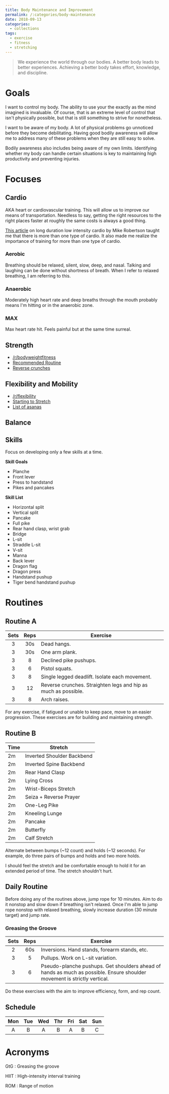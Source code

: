 ```yaml
---
title: Body Maintenance and Improvement
permalink: /:categories/body-maintenance
date: 2018-09-13
categories:
  - collections
tags:
  - exercise
  - fitness
  - stretching
---
```


> We experience the world through our bodies. A better body leads to better
> experiences. Achieving a better body takes effort, knowledge, and discipline.

# Goals

I want to control my body. The ability to use your the exactly as the mind
imagined is invaluable. Of course, that is an extreme level of control that
isn't physically possible, but that is still something to strive for
nonetheless.

I want to be aware of my body. A lot of physical problems go unnoticed before
they become debilitating. Having good bodily awareness will allow me to address
many of these problems when they are still easy to solve.

Bodily awareness also includes being aware of my own limits. Identifying whether
my body can handle certain situations is key to maintaining high productivity
and preventing injuries.

# Focuses

## Cardio

AKA heart or cardiovascular training. This will allow us to improve our means of
transportation. Needless to say, getting the right resources to the right places
faster at roughly the same costs is always a good thing.

[This article][robertson] on long duration low intensity cardio by Mike
Robertson taught me that there is more than one type of cardio. It also made me
realize the importance of training for more than one type of cardio.

[robertson]: http://robertsontrainingsystems.com/blog/long-duration-low-intensity-cardio/

### Aerobic

Breathing should be relaxed, silent, slow, deep, and nasal. Talking and laughing
can be done without shortness of breath. When I refer to relaxed breathing, I am
referring to this.

### Anaerobic

Moderately high heart rate and deep breaths through the mouth probably means I'm
hitting or in the anaerobic zone.

### MAX

Max heart rate hit. Feels painful but at the same time surreal.

## Strength

* [/r/bodyweightfitness](https://www.reddit.com/r/bodyweightfitness/)
* [Recommended Routine](https://www.reddit.com/r/bodyweightfitness/wiki/kb/recommended_routine)
* [Reverse crunches](https://www.reddit.com/r/bodyweightfitness/comments/8xtaui/heres_how_to_do_reverse_crunches_and_take_them_to/)

## Flexibility and Mobility

* [/r/flexibility](https://www.reddit.com/r/flexibility/)
* [Starting to Stretch](https://www.reddit.com/r/flexibility/wiki/starting_to_stretch)
* [List of asanas](https://en.wikipedia.org/wiki/List_of_asanas)

## Balance

## Skills

Focus on developing only a few skills at a time.

**Skill Goals**

* Planche
* Front lever
* Press to handstand
* Pikes and pancakes

**Skill List**

* Horizontal split
* Vertical split
* Pancake
* Full pike
* Rear hand clasp, wrist grab
* Bridge
* L-sit
* Straddle L-sit
* V-sit
* Manna
* Back lever
* Dragon flag
* Dragon press
* Handstand pushup
* Tiger bend handstand pushup

# Routines

## Routine A

**Sets** | **Reps** | **Exercise**
:---: | :---: | ---
3 | 30s | Dead hangs.
3 | 30s | One arm plank.
3 | 8 | Declined pike pushups.
3 | 6 | Pistol squats.
3 | 8 | Single legged deadlift. Isolate each movement.
3 | 12 | Reverse crunches. Straighten legs and hip as much as possible.
3 | 8 | Arch raises.

For any exercise, if fatigued or unable to keep pace, move to an easier
progression. These exercises are for building and maintaining strength.

## Routine B

**Time** | **Stretch**
--- | ---
2m | Inverted Shoulder Backbend
2m | Inverted Spine Backbend
2m | Rear Hand Clasp
2m | Lying Cross
2m | Wrist-Biceps Stretch
2m | Seiza + Reverse Prayer
2m | One-Leg Pike
2m | Kneeling Lunge
2m | Pancake
2m | Butterfly
2m | Calf Stretch

Alternate between bumps (~12 count) and holds (~12 seconds). For example, do
three pairs of bumps and holds and two more holds.

I should feel the stretch and be comfortable enough to hold it for an extended
period of time. The stretch shouldn't hurt.

## Daily Routine

Before doing any of the routines above, jump rope for 10 minutes. Aim to do it
nonstop and slow down if breathing isn't relaxed. Once I'm able to jump rope
nonstop with relaxed breathing, slowly increase duration (30 minute target) and
jump rate.

### Greasing the Groove

**Sets** | **Reps** | **Exercise**
:---: | :---: | ---
2 | 60s | Inversions. Hand stands, forearm stands, etc.
3 | 5 | Pullups. Work on L-sit variation.
3 | 6 | Pseudo-planche pushups. Get shoulders ahead of hands as much as possible. Ensure shoulder movement is strictly vertical.

Do these exercises with the aim to improve efficiency, form, and rep count.

## Schedule

 Mon | Tue | Wed | Thr | Fri | Sat | Sun
:---:|:---:|:---:|:---:|:---:|:---:|:---:
  A  |  B  |  A  |  B  |  A  |  B  |  C

# Acronyms

GtG
: Greasing the groove

HIIT
: High-intensity interval training

ROM
: Range of motion

